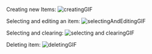 Creating new Items:
 ![creatingGIF](https://github.com/Rbekyarov17/DSS/assets/92096125/11cb8e99-3444-4817-a7a6-7bebfd1eef94)

Selecting and editing an item:
 ![selectingAndEditingGIF](https://github.com/Rbekyarov17/DSS/assets/92096125/fba28b37-eb77-4ceb-bf07-84d225c66633)

Selecting and clearing:
 ![selecting and clearingGIF](https://github.com/Rbekyarov17/DSS/assets/92096125/b1973d73-82cb-4017-b32a-b4b42c4d6ce4)

Deleting item:
 ![deletingGIF](https://github.com/Rbekyarov17/DSS/assets/92096125/c0ce10e6-9981-449a-9aec-24863de65e18)

